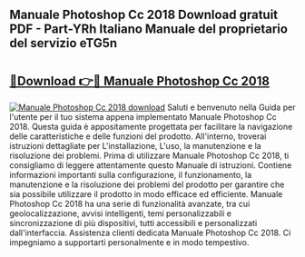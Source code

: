 ## Manuale Photoshop Cc 2018 Download gratuit PDF - Part-YRh Italiano Manuale del proprietario del servizio eTG5n

# <h2><a href="http://dfe4a6.blite.top/?on=Manuale+Photoshop+Cc+2018">🔗Download 👉🔴 Manuale Photoshop Cc 2018</a></h2>

[![Manuale Photoshop Cc 2018 download](https://i.imgur.com/lujVjoI.png)](http://dfe4a6.blite.top/?on=Manuale+Photoshop+Cc+2018)
Saluti e benvenuto nella Guida per l'utente per il tuo sistema appena implementato Manuale Photoshop Cc 2018. Questa guida è appositamente progettata per facilitare la navigazione delle caratteristiche e delle funzioni del prodotto. All'interno, troverai istruzioni dettagliate per L'installazione, L'uso, la manutenzione e la risoluzione dei problemi. Prima di utilizzare Manuale Photoshop Cc 2018, ti consigliamo di leggere attentamente questo Manuale di istruzioni. Contiene informazioni importanti sulla configurazione, il funzionamento, la manutenzione e la risoluzione dei problemi del prodotto per garantire che sia possibile utilizzare il prodotto in modo efficace ed efficiente. Manuale Photoshop Cc 2018 ha una serie di funzionalità avanzate, tra cui geolocalizzazione, avvisi intelligenti, temi personalizzabili e sincronizzazione di più dispositivi, tutti accessibili e personalizzati dall'interfaccia. Assistenza clienti dedicata Manuale Photoshop Cc 2018. Ci impegniamo a supportarti personalmente e in modo tempestivo.

